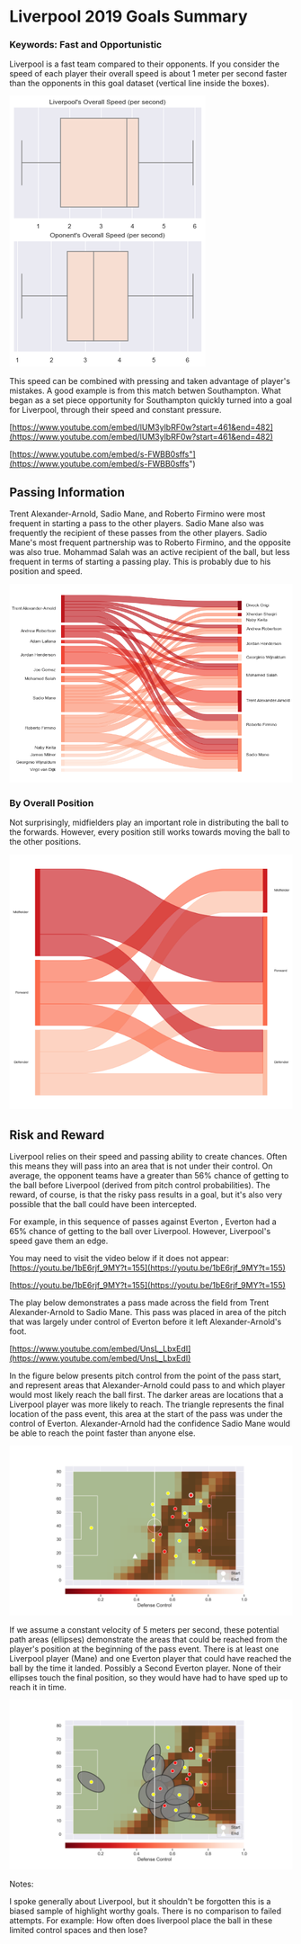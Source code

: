 

# Liverpool 2019 Goals Summary


### Keywords: Fast and Opportunistic

Liverpool is a fast team compared to their opponents. If you consider the speed of each player their overall speed is about 1 meter per second faster than the opponents in this goal dataset (vertical line inside the boxes). 




![png](output_7_0.png)


This speed can be combined with pressing and taken advantage of player's mistakes. A good example is from this match betwen Southampton. What began as a set piece opportunity for Southampton quickly turned into a goal for Liverpool, through their speed and constant pressure.


[https://www.youtube.com/embed/lUM3ylbRF0w?start=461&end=482](https://www.youtube.com/embed/lUM3ylbRF0w?start=461&end=482)



[https://www.youtube.com/embed/s-FWBB0sffs"](https://www.youtube.com/embed/s-FWBB0sffs")



## Passing Information

Trent Alexander-Arnold, Sadio Mane, and Roberto Firmino were most frequent in starting a pass to the other players. Sadio Mane also was frequently the recipient of these passes from the other players. Sadio Mane's most frequent partnership was to Roberto Firmino, and the opposite was also true. Mohammad Salah was an active recipient of the ball, but less frequent in terms of starting a passing play. This is probably due to his position and speed.



![png](output_12_0.png)


### By Overall Position

Not surprisingly, midfielders play an important role in distributing the ball to the forwards. However, every position still works towards moving the ball to the other positions.




![png](output_15_0.png)


## Risk and Reward

Liverpool relies on their speed and passing ability to create chances. Often this means they will pass into an area that is not under their control. On average, the opponent teams have a greater than 56% chance of getting to the ball before Liverpool (derived from pitch control probabilities). The reward, of course, is that the risky pass results in a goal, but it's also very possible that the ball could have been intercepted.

For example, in this sequence of passes against Everton , Everton had a 65% chance of getting to the ball over Liverpool. However, Liverpool's speed gave them an edge.

You may need to visit the video below if it does not appear: [https://youtu.be/1bE6rjf_9MY?t=155](https://youtu.be/1bE6rjf_9MY?t=155)



[https://youtu.be/1bE6rjf_9MY?t=155](https://youtu.be/1bE6rjf_9MY?t=155)

The play below demonstrates a pass made across the field from Trent Alexander-Arnold to Sadio Mane. This pass was placed in area of the pitch that was largely under control of Everton before it left Alexander-Arnold's foot.

[https://www.youtube.com/embed/UnsL_LbxEdI](https://www.youtube.com/embed/UnsL_LbxEdI)



In the figure below presents pitch control from the point of the pass start, and represent areas that Alexander-Arnold could pass to and which player would most likely reach the ball first. The darker areas are locations that a Liverpool player was more likely to reach. The triangle represents the final location of the pass event, this area at the start of the pass was under the control of Everton. Alexander-Arnold had the confidence Sadio Mane would be able to reach the point faster than anyone else.





![png](output_23_0.png)



If we assume a constant velocity of 5 meters per second, these potential path areas (ellipses) demonstrate the areas that could be reached from the player's position at the beginning of the pass event. There is at least one Liverpool player (Mane) and one Everton player that could have reached the ball by the time it landed. Possibly a Second Everton player. None of their ellipses touch the final position, so they would have had to have sped up to reach it in time.






![png](output_25_0.png)



Notes:

I spoke generally about Liverpool, but it shouldn't be forgotten this is a biased sample of highlight worthy goals. There is no comparison to failed attempts. For example: How often does liverpool place the ball in these limited control spaces and then lose?
